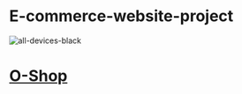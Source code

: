 # E-commerce-website-project
![all-devices-black](https://user-images.githubusercontent.com/122295277/223081202-0f0e50c9-0825-4099-9921-ac0925380f06.png)
<br>
<h1><a href="https://mazenelsayegh.github.io/E-commerce-website-project/">O-Shop</a></h1>
